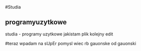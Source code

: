 #Studia
## programyuzytkowe
studia - programy uzytkowe
jakistam plik
kolejny edit

#teraz wpadam na sUpEr pomysl
wiec rb gauonske od gauonski
